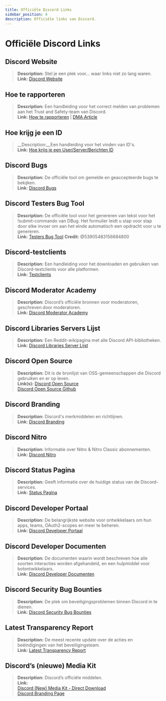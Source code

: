 ```yaml
---
title: Officiële Discord Links
sidebar_position: 4
description: Officiële links van Discord.
---
```


# Officiële Discord Links

## **Discord Website**
> __Description:__ Stel je een plek voor... waar links niet zo lang waren.   <br/>
__Link:__ [Discord Website](https://dis.gd/)

## **Hoe te rapporteren**
> __Description:__ Een handleiding voor het correct melden van problemen aan het Trust and Safety-team van Discord.   <br/>
__Link:__  [How te rapporteren](https://dis.gd/howtoreport) | [DMA Article](https://discord.com/moderation/360058643194-104:-How-to-Report-Content-to-Discord)

## **Hoe krijg je een ID** 
> __Description:__Een handleiding voor het vinden van ID's.   <br/>
__Link:__  [Hoe krijg je een User/Server/Berichten ID](https://dis.gd/findmyid)

## **Discord Bugs**
> __Description:__ De officiële tool om gemelde en geaccepteerde bugs te bekijken. <br/>
__Link:__ [Discord Bugs](https://bugs.discord.com/)

## **Discord Testers Bug Tool**
> __Description:__ De officiële tool voor het genereren van tekst voor het !submit-commando van DBug. Het formulier leidt u stap voor stap door elke invoer om aan het einde automatisch een opdracht voor u te genereren.   <br/>
__Link:__ [Testers Bug Tool](https://dis.gd/bug-tool)
__Credit:__ @53905483156684800

## **Discord-testclients**
> __Description:__ Een handleiding voor het downloaden en gebruiken van Discord-testclients voor alle platformen.   <br/>
__Link:__ [Testclients](https://support.discord.com/hc/en-us/articles/360035675191-Discord-Testing-Clients)

## **Discord Moderator Academy** 
> __Description:__ Discord’s officiële bronnen voor moderatoren, geschreven door moderatoren.   <br/>
__Link:__ [Discord Moderator Academy](https://dis.gd/moderation)

## **Discord Libraries Servers Lijst**
> __Description:__ Een Reddit-wikipagina met alle Discord API-bibliotheken.   <br/>
__Link:__ [Discord Libraries Server Lijst](https://www.reddit.com/r/discordapp/wiki/developers)

## **Discord Open Source**
> __Description:__ Dit is de bronlijst van OSS-gemeenschappen die Discord gebruiken en er op leven.   <br/>
__Link(s):__
[Discord Open Source](https://discord.com/open-source)   <br/>
[Discord Open Source Github](https://github.com/discord/discord-open-source)

## **Discord Branding**  
> __Description:__ Discord's merkmiddelen en richtlijnen.   <br/>
__Link:__ [Discord Branding](https://discord.com/branding)

## **Discord Nitro**
> __Description:__  Informatie over Nitro & Nitro Classic abonnementen.   <br/>
__Link:__ [Discord Nitro](https://dis.gd/nitro)

## **Discord Status Pagina**
> __Description:__ Geeft informatie over de huidige status van de Discord-services.   <br/>
__Link:__ [Status Pagina](https://dis.gd/status)

## **Discord Developer Portaal**
> __Description:__ De belangrijkste website voor ontwikkelaars om hun apps, teams, OAuth2-scopes en meer te beheren.    <br/>
__Link:__ [Discord Developer Portaal](https://discord.com/developers/)

## **Discord Developer Documenten**
> __Description:__ De documenten waarin wordt beschreven hoe alle soorten interacties worden afgehandeld, en een hulpmiddel voor botontwikkelaars.   <br/>
__Link:__ [Discord Developer Documenten](https://discord.dev/)

## **Discord Security Bug Bounties**
> __Description:__ De plek om beveiligingsproblemen binnen Discord in te dienen.   <br/>
__Link:__ [Discord Security Bug Bounties](https://discord.com/security)

## **Latest Transparency Report** 
> __Description:__ De meest recente update over de acties en beëindigingen van het beveiligingsteam.   <br/>
__Link:__ [Latest Transparency Report](https://discord.com/blog/discord-transparency-report-h1-2021)

## **Discord’s (nieuwe) Media Kit**
> __Description:__ Discord’s officiële middelen.   <br/>
__Link:__ <br/>
[Discord (New) Media Kit - Direct Download](https://www.dropbox.com/sh/nabhhaq7kt59exr/AAB7U3f2pW-Jmvdul0yy7o-ia?dl=1)  <br/>
[Discord Branding Page](https://discord.com/branding)

